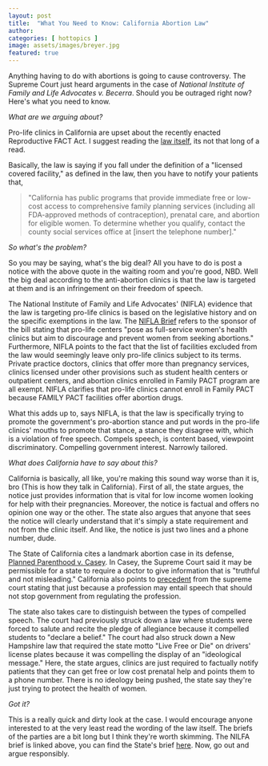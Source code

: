 ```yaml
---
layout: post
title:  "What You Need to Know: California Abortion Law"
author: 
categories: [ hottopics ]
image: assets/images/breyer.jpg
featured: true
---
```

Anything having to do with abortions is going to cause controversy. The Supreme Court just heard arguments in the case of *National Institute of Family and Life Advocates v. Becerra*. Should you be outraged right now? Here's what you need to know.

_What are we arguing about?_

Pro-life clinics in California are upset about the recently enacted Reproductive FACT Act. I suggest reading the [law itself](https://leginfo.legislature.ca.gov/faces/billNavClient.xhtml?bill_id=201520160AB775), its not that long of a read. 

Basically, the law is saying if you fall under the definition of a "licensed covered facility," as defined in the law, then you have to notify your patients that, 
>"California has public programs that provide immediate free or low-cost access to comprehensive family planning services (including all FDA-approved methods of contraception), prenatal care, and abortion for eligible women. To determine whether you qualify, contact the county social services office at [insert the telephone number]."

_So what's the problem?_

So you may be saying, what's the big deal? All you have to do is post a notice with the above quote in the waiting room and you're good, NBD. Well the big deal according to the anti-abortion clinics is that the law is targeted at them and is an infringement on their freedom of speech.

The National Institute of Family and Life Advocates' (NIFLA) evidence that the law is targeting pro-life clinics is based on the legislative history and on the specific exemptions in the law. The [NIFLA Brief](https://www.supremecourt.gov/DocketPDF/16/16-1140/26997/20180108123359506_2018.01.08%20NIFLAvB%20Brief%20of%20Petitioners%20FINAL.pdf) refers to the sponsor of the bill stating that pro-life centers "pose as full-service women's health clinics but aim to discourage and prevent women from seeking abortions." Furthermore, NIFLA points to the fact that the list of facilities excluded from the law would seemingly leave only pro-life clinics subject to its terms. Private practice doctors, clinics that offer more than pregnancy services, clinics licensed under other provisions such as student health centers or outpatient centers, and abortion clinics enrolled in Family PACT program are all exempt. NIFLA clarifies that pro-life clinics cannot enroll in Family PACT because FAMILY PACT facilities offer abortion drugs.

What this adds up to, says NIFLA, is that the law is specifically trying to promote the government's pro-abortion stance and put words in the pro-life clinics' mouths to promote that stance, a stance they disagree with, which is a violation of free speech. Compels speech, is content based, viewpoint discriminatory. Compelling government interest. Narrowly tailored.

_What does California have to say about this?_

California is basically, all like, you're making this sound way worse than it is, bro (This is how they talk in California). First of all, the state argues, the notice just provides information that is vital for low income women looking for help with their pregnancies. Moreover, the notice is factual and offers no opinion one way or the other. The state also argues that anyone that sees the notice will clearly understand that it's simply a state requirement and not from the clinic itself. And like, the notice is just two lines and a phone number, dude. 

The State of California cites a landmark abortion case in its defense, [Planned Parenthood v. Casey](https://supreme.justia.com/cases/federal/us/505/833/case.html). In Casey, the Supreme Court said it may be permissible for a state to require a doctor to give information that is "truthful and not misleading." California also points to [precedent](https://supreme.justia.com/cases/federal/us/472/846/case.html) from the supreme court stating that just because a profession may entail speech that should not stop government from regulating the profession. 

The state also takes care to distinguish between the types of compelled speech. The court had previously struck down a law where students were forced to salute and recite the pledge of allegiance because it compelled students to "declare a belief." The court had also struck down a New Hampshire law that required the state motto "Live Free or Die" on drivers' license plates because it was compelling the display of an "ideological message." Here, the state argues, clinics are just required to factually notify patients that they can get free or low cost prenatal help and points them to a phone number. There is no ideology being pushed, the state say they're just trying to protect the health of women.

_Got it?_

This is a really quick and dirty look at the case. I would encourage anyone interested to at the very least read the wording of the law itself. The briefs of the parties are a bit long but I think they're worth skimming. The NILFA brief is linked above, you can find the State's brief [here](https://www.supremecourt.gov/DocketPDF/16/16-1140/35961/20180220155129758_2018.02.20.ussc.16-1140.jak.state_resp_merits_brief.pdf). Now, go out and argue responsibly.